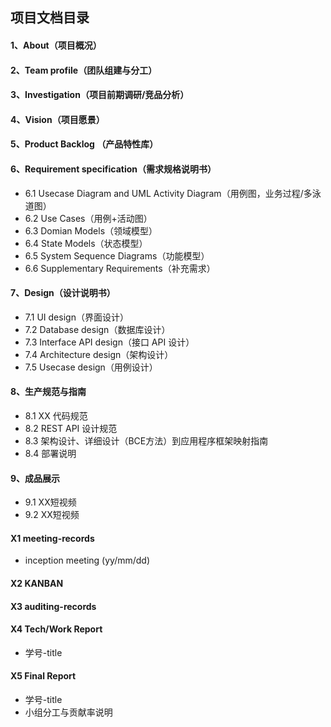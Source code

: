 ## 项目文档目录
  

#### 1、About（项目概况）
#### 2、Team profile（团队组建与分工）
#### 3、Investigation（项目前期调研/竞品分析）
#### 4、Vision（项目愿景）
#### 5、Product Backlog （产品特性库）
#### 6、Requirement specification（需求规格说明书）
- 6.1 Usecase Diagram and UML Activity Diagram（用例图，业务过程/多泳道图）
- 6.2 Use Cases（用例+活动图）
- 6.3 Domian Models（领域模型）
- 6.4 State Models（状态模型）
- 6.5 System Sequence Diagrams（功能模型）
- 6.6 Supplementary Requirements（补充需求）
#### 7、Design（设计说明书）
- 7.1 UI design（界面设计）
- 7.2 Database design（数据库设计）
- 7.3 Interface API design（接口 API 设计）
- 7.4 Architecture design（架构设计）
- 7.5 Usecase design（用例设计）
#### 8、生产规范与指南
- 8.1 XX 代码规范
- 8.2 REST API 设计规范
- 8.3 架构设计、详细设计（BCE方法）到应用程序框架映射指南
- 8.4 部署说明
#### 9、成品展示
- 9.1 XX短视频
- 9.2 XX短视频
#### X1 meeting-records
- inception meeting (yy/mm/dd)
#### X2 KANBAN
#### X3 auditing-records
#### X4 Tech/Work Report
- 学号-title
#### X5 Final Report
- 学号-title
- 小组分工与贡献率说明
